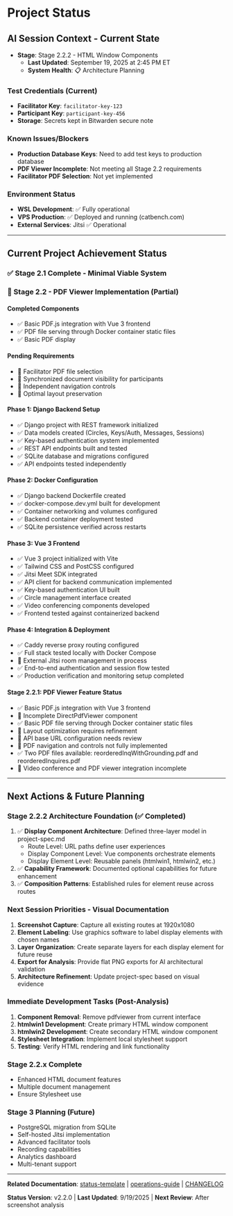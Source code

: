 <!-- InquiryCircle2 – STATUS – Stage2.2 – 9/19/2025 at 2:45 PM ET -->

# Project Status

## AI Session Context - Current State
- **Stage**: Stage 2.2.2 - HTML Window Components
  - **Last Updated**: September 19, 2025 at 2:45 PM ET
  - **System Health**: 📋 Architecture Planning


### Test Credentials (Current)
- **Facilitator Key**: `facilitator-key-123`
- **Participant Key**: `participant-key-456`
- **Storage**: Secrets kept in Bitwarden secure note

### Known Issues/Blockers
- **Production Database Keys**: Need to add test keys to production database
- **PDF Viewer Incomplete**: Not meeting all Stage 2.2 requirements
- **Facilitator PDF Selection**: Not yet implemented

### Environment Status
- **WSL Development**: ✅ Fully operational
- **VPS Production**: ✅ Deployed and running (catbench.com)
- **External Services**: Jitsi ✅ Operational

---

## Current Project Achievement Status

### ✅ Stage 2.1 Complete - Minimal Viable System
### 🚧 Stage 2.2 - PDF Viewer Implementation (Partial)

#### Completed Components
- ✅ Basic PDF.js integration with Vue 3 frontend
- ✅ PDF file serving through Docker container static files
- ✅ Basic PDF display

#### Pending Requirements
- 🚧 Facilitator PDF file selection
- 🚧 Synchronized document visibility for participants
- 🚧 Independent navigation controls
- 🚧 Optimal layout preservation

#### Phase 1: Django Backend Setup
- ✅ Django project with REST framework initialized
- ✅ Data models created (Circles, Keys/Auth, Messages, Sessions)
- ✅ Key-based authentication system implemented
- ✅ REST API endpoints built and tested
- ✅ SQLite database and migrations configured
- ✅ API endpoints tested independently

#### Phase 2: Docker Configuration
- ✅ Django backend Dockerfile created
- ✅ docker-compose.dev.yml built for development
- ✅ Container networking and volumes configured
- ✅ Backend container deployment tested
- ✅ SQLite persistence verified across restarts

#### Phase 3: Vue 3 Frontend
- ✅ Vue 3 project initialized with Vite
- ✅ Tailwind CSS and PostCSS configured
- ✅ Jitsi Meet SDK integrated
- ✅ API client for backend communication implemented
- ✅ Key-based authentication UI built
- ✅ Circle management interface created
- ✅ Video conferencing components developed
- ✅ Frontend tested against containerized backend

#### Phase 4: Integration & Deployment
- ✅ Caddy reverse proxy routing configured
- ✅ Full stack tested locally with Docker Compose
- 🚧 External Jitsi room management in process
- ✅ End-to-end authentication and session flow tested
- ✅ Production verification and monitoring setup completed

#### Stage 2.2.1: PDF Viewer Feature Status
- ✅ Basic PDF.js integration with Vue 3 frontend
- 🚧 Incomplete DirectPdfViewer component
- ✅ Basic PDF file serving through Docker container static files
- 🚧 Layout optimization requires refinement
- 🚧 API base URL configuration needs review
- 🚧 PDF navigation and controls not fully implemented
- ✅ Two PDF files available: reorderedInqWithGrounding.pdf and reorderedInquires.pdf
- 🚧 Video conference and PDF viewer integration incomplete

---

## Next Actions & Future Planning

 ### Stage 2.2.2 Architecture Foundation (✅ Completed)
  1. ✅ **Display Component Architecture**: Defined three-layer model in project-spec.md
     - Route Level: URL paths define user experiences
     - Display Component Level: Vue components orchestrate elements
     - Display Element Level: Reusable panels (htmlwin1, htmlwin2, etc.)
  2. ✅ **Capability Framework**: Documented optional capabilities for future enhancement
  3. ✅ **Composition Patterns**: Established rules for element reuse across routes

 ### Next Session Priorities - Visual Documentation
  1. **Screenshot Capture**: Capture all existing routes at 1920x1080
  2. **Element Labeling**: Use graphics software to label display elements with chosen names
  3. **Layer Organization**: Create separate layers for each display element for future reuse
  4. **Export for Analysis**: Provide flat PNG exports for AI architectural validation
  5. **Architecture Refinement**: Update project-spec based on visual evidence

 ### Immediate Development Tasks (Post-Analysis)
  1. **Component Removal**: Remove pdfviewer from current interface
  2. **htmlwin1 Development**: Create primary HTML window component
  3. **htmlwin2 Development**: Create secondary HTML window component
  4. **Stylesheet Integration**: Implement local stylesheet support
  5. **Testing**: Verify HTML rendering and link functionality

  ### Stage 2.2.x Complete
  - Enhanced HTML document features
  - Multiple document management
  - Ensure Stylesheet use

### Stage 3 Planning (Future)
- PostgreSQL migration from SQLite
- Self-hosted Jitsi implementation
- Advanced facilitator tools
- Recording capabilities
- Analytics dashboard
- Multi-tenant support

---

**Related Documentation**:
[status-template](./status-template.md) | [operations-guide](./operations-guide.md) | [CHANGELOG](./CHANGELOG.md)

**Status Version**: v2.2.0 | **Last Updated**: 9/19/2025 | **Next Review**: After screenshot analysis
